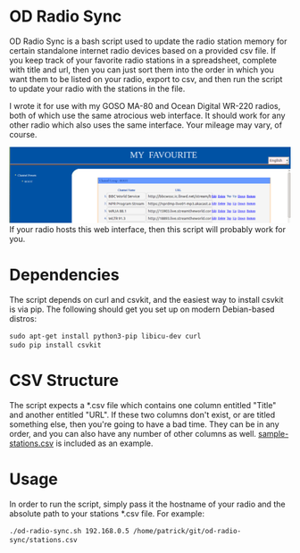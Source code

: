 # OD Radio Sync
OD Radio Sync is a bash script used to update the radio station memory for certain standalone internet radio devices based on a provided csv file.  If you keep track of your favorite radio stations in a spreadsheet, complete with title and url, then you can just sort them into the order in which you want them to be listed on your radio, export to csv, and then run the script to update your radio with the stations in the file.

I wrote it for use with my GOSO MA-80 and Ocean Digital WR-220 radios, both of which use the same atrocious web interface.  It should work for any other radio which also uses the same interface.  Your mileage may vary, of course.

![Radio Web Interace](https://raw.githubusercontent.com/pfbrowning/od-radio-sync/master/web-interface.png)
If your radio hosts this web interface, then this script will probably work for you.

# Dependencies
The script depends on curl and csvkit, and the easiest way to install csvkit is via pip.  The following should get you set up on modern Debian-based distros:
```console
sudo apt-get install python3-pip libicu-dev curl
sudo pip install csvkit
```
# CSV Structure
The script expects a *.csv file which contains one column entitled "Title" and another entitled "URL".  If these two columns don't exist, or are titled something else, then you're going to have a bad time.  They can be in any order, and you can also have any number of other columns as well.  [sample-stations.csv](https://raw.githubusercontent.com/pfbrowning/od-radio-sync/master/sample-stations.csv) is included as an example.
# Usage
In order to run the script, simply pass it the hostname of your radio and the absolute path to your stations *.csv file.  For example:
```console
./od-radio-sync.sh 192.168.0.5 /home/patrick/git/od-radio-sync/stations.csv
```